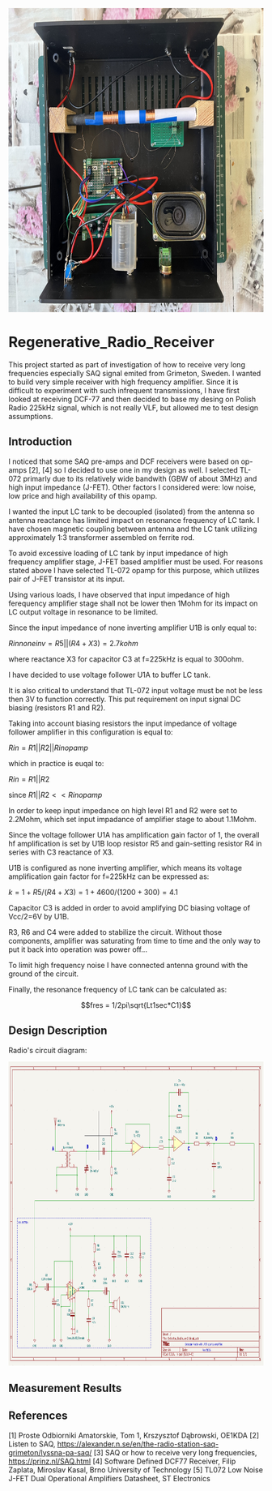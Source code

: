 <p align="center">
<img src="./img/Regenerative_Radio_Receiver_Internals.jpg" width="1000" height="600"/>
</p> 

# Regenerative_Radio_Receiver

This project started as part of investigation of how to receive very long frequencies especially SAQ signal
emited from Grimeton, Sweden. I wanted to build very simple receiver with high frequency amplifier. 
Since it is difficult to experiment with such infrequent transmissions, I have first looked at receiving DCF-77 
and then decided to base my desing on Polish Radio 225kHz signal, which is not really VLF, but allowed 
me to test design assumptions. 

## Introduction

I noticed that some SAQ pre-amps and DCF receivers were based on op-amps [2], [4] so I decided to use one in 
my design as well. I selected TL-072 primarly due to its relatively wide bandwith (GBW of about 3MHz) and high input impedance (J-FET). Other factors I considered were: low noise, low price and high availability of this opamp.

I wanted the input LC tank to be decoupled (isolated) from the antenna so antenna reactance has limited impact on resonance frequency of LC tank. I have chosen magnetic coupling between antenna and the LC tank utilizing approximately 1:3 transformer assembled on ferrite rod.

To avoid excessive loading of LC tank by input impedance of high frequency amplifier stage, J-FET based amplifier must be used. For reasons stated above I have selected TL-072 opamp for this purpose, which utilizes pair of J-FET transistor at its input.

Using various loads, I have observed that input impedance of high ferequency amplifier stage shall not be lower then 1Mohm for its impact on LC output voltage in resonance to be limited.

Since the input impedance of none inverting amplifier U1B is only equal to:

$Rinnoneinv = R5 || (R4 +X3) = 2.7kohm$

where reactance X3 for capacitor C3 at f=225kHz is equal to 300ohm.

I have decided to use voltage follower U1A to buffer LC tank.

It is also critical to understand that TL-072  input voltage must be not be less then 3V to function correctly. This put requirement on input signal DC biasing (resistors R1 and R2). 

Taking into account biasing resistors the input impedance of voltage follower amplifier in this configuration is equal to:

$Rin = R1 || R2 || Rinopamp$

which in practice is euqal to: 

$Rin = R1 || R2$ 

since $R1 || R2 << Rinopamp$

In order to keep input impedance on high level R1 and R2 were set to 2.2Mohm, which set input impadance of amplifier stage to about 1.1Mohm.

Since the voltage follower U1A has amplification gain factor of 1, the overall hf amplification is set by U1B loop resistor R5 and gain-setting resistor R4 in series with C3 reactance of X3. 

U1B is configured as none inverting amplifier, which means its voltage amplification gain factor for f=225kHz can be expressed as:

$k = 1 + R5 / (R4 + X3) = 1 + 4600 / (1200 +300) = 4.1$

Capacitor C3 is added in order to avoid amplifying DC biasing voltage of Vcc/2=6V by U1B.

R3, R6 and C4 were added to stabilize the circuit. Without those components, amplifier was saturating from time to time and the only way to put it back into operation was power off...

To limit high frequency noise I have connected antenna ground with the ground of the circuit.

Finally, the resonance frequency of LC tank can be calculated as:

$$fres = 1/2pi\sqrt{Lt1sec*C1}$$


## Design Description

Radio's circuit diagram:
<p align="center">
<img src="./img/Regenerative_Radio_Receiver.png" width="1000" height="600"/>
</p> 

## Measurement Results

##  References

[1] Proste Odbiorniki Amatorskie, Tom 1, Krszysztof Dąbrowski, OE1KDA
[2] Listen to SAQ, https://alexander.n.se/en/the-radio-station-saq-grimeton/lyssna-pa-saq/
[3] SAQ or how to receive very long frequencies, https://prinz.nl/SAQ.html
[4] Software Defined DCF77 Receiver, Filip Zaplata, Miroslav Kasal, Brno University of Technology
[5] TL072 Low Noise J-FET Dual Operational Amplifiers Datasheet, ST Electronics